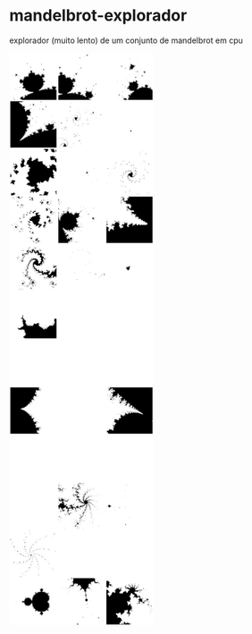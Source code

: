 # mandelbrot-explorador

explorador (muito lento) de um conjunto de mandelbrot em cpu

![screenshot](screenshot.png)
